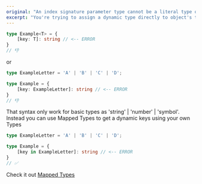 ```yaml
---
original: "An index signature parameter type cannot be a literal type or generic type. Consider using a mapped object type instead."
excerpt: "You're trying to assign a dynamic type directly to object's type index"
---
```


```ts
type Example<T> = {
    [key: T]: string // <-- ERROR
}
// 👎
```

or

```ts
type ExampleLetter = 'A' | 'B' | 'C' | 'D';

type Example = {
    [key: ExampleLetter]: string // <-- ERROR
}
// 👎
```
That syntax only work for basic types as 'string' | 'number' | 'symbol'. Instead you can use Mapped Types to get a dynamic keys using your own Types

```ts
type ExampleLetter = 'A' | 'B' | 'C' | 'D';

type Example = {
    [key in ExampleLetter]: string // <-- ERROR
}
// ✅
```

Check it out [Mapped Types](https://www.typescriptlang.org/docs/handbook/2/mapped-types.html)